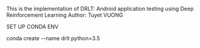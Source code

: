 This is the implementation of DRLT: Android application testing using Deep Reinforcement Learning
Author: Tuyet VUONG 

SET UP CONDA ENV

conda create --name drlt python=3.5


